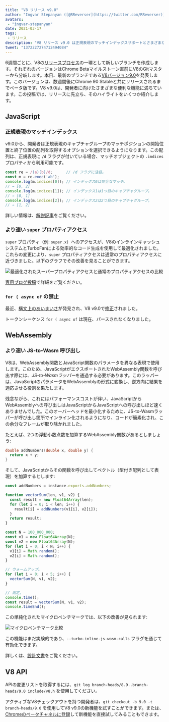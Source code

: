 ```yaml
---
title: "V8 リリース v9.0"
author: "Ingvar Stepanyan ([@RReverser](https://twitter.com/RReverser))、スタンディングインライン"
avatars:
 - "ingvar-stepanyan"
date: 2021-03-17
tags:
 - リリース
description: "V8 リリース v9.0 は正規表現のマッチインデックスサポートとさまざまなパフォーマンス改善をもたらします。"
tweet: "1372227274712494084"
---
```

6週間ごとに、V8の[リリースプロセス](https://v8.dev/docs/release-process)の一環として新しいブランチを作成します。それぞれのバージョンはChrome Betaマイルストーン直前にV8のGitマスターから分岐します。本日、最新のブランチである[V8バージョン9.0](https://chromium.googlesource.com/v8/v8.git/+log/branch-heads/9.0)を発表します。このバージョンは、数週間後にChrome 90 Stableと共にリリースされるまでベータ版です。V8 v9.0は、開発者に向けたさまざまな便利な機能に満ちています。この投稿では、リリースに先立ち、そのハイライトをいくつか紹介します。

<!--truncate-->
## JavaScript

### 正規表現のマッチインデックス

v9.0から、開発者は正規表現のキャプチャグループのマッチポジションの開始位置と終了位置の配列を取得するオプションを選択できるようになります。この配列は、正規表現に `/d` フラグが付いている場合、マッチオブジェクトの `.indices` プロパティから利用可能です。

```javascript
const re = /(a)(b)/d;      // /d フラグに注目。
const m = re.exec('ab');
console.log(m.indices[0]); // インデックス0は完全なマッチ。
// → [0, 2]
console.log(m.indices[1]); // インデックス1は1つ目のキャプチャグループ。
// → [0, 1]
console.log(m.indices[2]); // インデックス2は2つ目のキャプチャグループ。
// → [1, 2]
```

詳しい情報は、[解説記事](https://v8.dev/features/regexp-match-indices)をご覧ください。

### より速い `super` プロパティアクセス

`super` プロパティ（例: `super.x`）へのアクセスが、V8のインラインキャッシュシステムとTurboFanによる効率的なコード生成を使用して最適化されました。これらの変更により、`super` プロパティアクセスは通常のプロパティアクセスに近づきました。以下のグラフでその改善を見ることができます。

![最適化されたスーパープロパティアクセスと通常のプロパティアクセスの比較](/_img/fast-super/super-opt.svg)

[専用ブログ投稿](https://v8.dev/blog/fast-super)で詳細をご覧ください。

### `for ( async of` の禁止

最近、[構文上のあいまいさ](https://github.com/tc39/ecma262/issues/2034)が発見され、V8 v9.0で[修正](https://chromium-review.googlesource.com/c/v8/v8/+/2683221)されました。

トークンシーケンス `for ( async of` は現在、パースされなくなりました。

## WebAssembly

### より速い JS-to-Wasm 呼び出し

V8は、WebAssembly関数とJavaScript関数のパラメータを異なる表現で使用します。このため、JavaScriptがエクスポートされたWebAssembly関数を呼び出す際には、*JS-to-Wasmラッパー*を通過する必要があります。このラッパーは、JavaScriptのパラメータをWebAssemblyの形式に変換し、逆方向に結果を適応させる役割を果たします。

残念ながら、これにはパフォーマンスコストが伴い、JavaScriptからWebAssemblyへの呼び出しはJavaScriptからJavaScriptへの呼び出しほど速くありませんでした。このオーバーヘッドを最小化するために、JS-to-Wasmラッパーが呼び出し箇所でインライン化されるようになり、コードが簡素化され、この余分なフレームが取り除かれました。

たとえば、2つの浮動小数点数を加算するWebAssembly関数があるとしましょう:

```cpp
double addNumbers(double x, double y) {
  return x + y;
}
```

そして、JavaScriptからその関数を呼び出してベクトル（型付き配列として表現）を加算するとします:

```javascript
const addNumbers = instance.exports.addNumbers;

function vectorSum(len, v1, v2) {
  const result = new Float64Array(len);
  for (let i = 0; i < len; i++) {
    result[i] = addNumbers(v1[i], v2[i]);
  }
  return result;
}

const N = 100_000_000;
const v1 = new Float64Array(N);
const v2 = new Float64Array(N);
for (let i = 0; i < N; i++) {
  v1[i] = Math.random();
  v2[i] = Math.random();
}

// ウォームアップ。
for (let i = 0; i < 5; i++) {
  vectorSum(N, v1, v2);
}

// 測定。
console.time();
const result = vectorSum(N, v1, v2);
console.timeEnd();
```

この単純化されたマイクロベンチマークでは、以下の改善が見られます:

![マイクロベンチマーク比較](/_img/v8-release-90/js-to-wasm.svg)

この機能はまだ実験的であり、`--turbo-inline-js-wasm-calls` フラグを通じて有効化できます。

詳しくは、[設計文書](https://docs.google.com/document/d/1mXxYnYN77tK-R1JOVo6tFG3jNpMzfueQN1Zp5h3r9aM/edit)をご覧ください。

## V8 API

APIの変更リストを取得するには、`git log branch-heads/8.9..branch-heads/9.0 include/v8.h` を使用してください。

アクティブなV8チェックアウトを持つ開発者は、`git checkout -b 9.0 -t branch-heads/9.0` を使用してV8 v9.0の新機能を試すことができます。または、[Chromeのベータチャネルに登録](https://www.google.com/chrome/browser/beta.html)して新機能を直接試してみることもできます。
